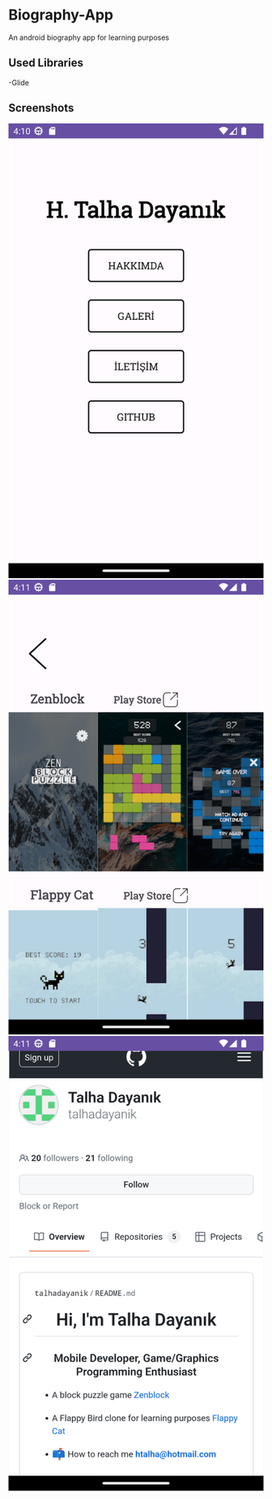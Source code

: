# Biography-App
An android biography app for learning purposes

## Used Libraries
-Glide

## Screenshots
![](BiographyApp/ss0.png)
![](BiographyApp/ss1.png)
![](BiographyApp/ss2.png)
